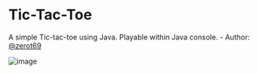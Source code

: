 # Tic-Tac-Toe
A simple Tic-tac-toe using Java. Playable within Java console. - Author: [@zerot69](http://github.com/zerot69)

![image](https://user-images.githubusercontent.com/55183414/218246552-a917c52e-e59c-41b8-9cf9-8e447194ab31.png)
